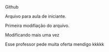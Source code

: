 Github

Arquivo para aula de iniciante.

Primeira modifiação do arquivo.

Modificando mais uma vez

Esse professor pede muita oferta mendigo kkkkk
